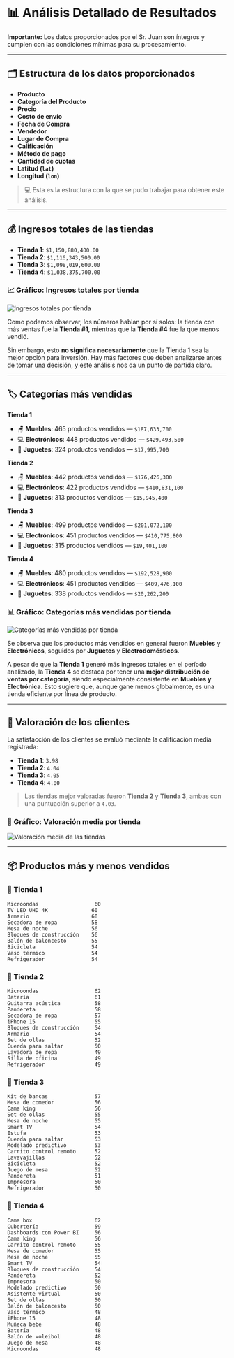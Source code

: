 
# 📊 Análisis Detallado de Resultados

**Importante:** Los datos proporcionados por el Sr. Juan son íntegros y cumplen con las condiciones mínimas para su procesamiento.

---

## 🗂️ Estructura de los datos proporcionados

- **Producto**  
- **Categoría del Producto**  
- **Precio**  
- **Costo de envío**  
- **Fecha de Compra**  
- **Vendedor**  
- **Lugar de Compra**  
- **Calificación**  
- **Método de pago**  
- **Cantidad de cuotas**  
- **Latitud (`lat`)**  
- **Longitud (`lon`)**

> 💻 Esta es la estructura con la que se pudo trabajar para obtener este análisis.

---

## 💰 Ingresos totales de las tiendas

- **Tienda 1**: `$1,150,880,400.00`  
- **Tienda 2**: `$1,116,343,500.00`  
- **Tienda 3**: `$1,098,019,600.00`  
- **Tienda 4**: `$1,038,375,700.00`  

### 📈 Gráfico: Ingresos totales por tienda
![Ingresos totales por tienda](Grafico/ingresos_totales_tiendas.png)

Como podemos observar, los números hablan por sí solos: la tienda con más ventas fue la **Tienda #1**, mientras que la **Tienda #4** fue la que menos vendió.

Sin embargo, esto **no significa necesariamente** que la Tienda 1 sea la mejor opción para inversión. Hay más factores que deben analizarse antes de tomar una decisión, y este análisis nos da un punto de partida claro.

---

## 🏷️ Categorías más vendidas

**Tienda 1**  
- 🪑 **Muebles**: 465 productos vendidos — `$187,633,700`  
- 💻 **Electrónicos**: 448 productos vendidos — `$429,493,500`  
- 🧸 **Juguetes**: 324 productos vendidos — `$17,995,700`  

**Tienda 2**  
- 🪑 **Muebles**: 442 productos vendidos — `$176,426,300`  
- 💻 **Electrónicos**: 422 productos vendidos — `$410,831,100`  
- 🧸 **Juguetes**: 313 productos vendidos — `$15,945,400`  

**Tienda 3**  
- 🪑 **Muebles**: 499 productos vendidos — `$201,072,100`  
- 💻 **Electrónicos**: 451 productos vendidos — `$410,775,800`  
- 🧸 **Juguetes**: 315 productos vendidos — `$19,401,100`  

**Tienda 4**  
- 🪑 **Muebles**: 480 productos vendidos — `$192,528,900`  
- 💻 **Electrónicos**: 451 productos vendidos — `$409,476,100`  
- 🧸 **Juguetes**: 338 productos vendidos — `$20,262,200`  

### 📊 Gráfico: Categorías más vendidas por tienda
![Categorías más vendidas por tienda](Grafico/productos_vendidos_por_categoria.png)

Se observa que los productos más vendidos en general fueron **Muebles** y **Electrónicos**, seguidos por **Juguetes** y **Electrodomésticos**.

A pesar de que la **Tienda 1** generó más ingresos totales en el período analizado, la **Tienda 4** se destaca por tener una **mejor distribución de ventas por categoría**, siendo especialmente consistente en **Muebles y Electrónica**. Esto sugiere que, aunque gane menos globalmente, es una tienda eficiente por línea de producto.

---

## 🤝 Valoración de los clientes

La satisfacción de los clientes se evaluó mediante la calificación media registrada:

- **Tienda 1**: `3.98`  
- **Tienda 2**: `4.04`  
- **Tienda 3**: `4.05`  
- **Tienda 4**: `4.00`  

> Las tiendas mejor valoradas fueron **Tienda 2** y **Tienda 3**, ambas con una puntuación superior a `4.03`.

### 🌟 Gráfico: Valoración media por tienda
![Valoración media de las tiendas](Grafico/valoracion_media_tiendas.png)

---

## 📦 Productos más y menos vendidos

### 🏪 Tienda 1
```
Microondas                  60
TV LED UHD 4K              60
Armario                    60
Secadora de ropa           58
Mesa de noche              56
Bloques de construcción    56
Balón de baloncesto        55
Bicicleta                  54
Vaso térmico               54
Refrigerador               54
```

### 🏪 Tienda 2
```
Microondas                  62
Batería                     61
Guitarra acústica           58
Pandereta                   58
Secadora de ropa            57
iPhone 15                   55
Bloques de construcción     54
Armario                     54
Set de ollas                52
Cuerda para saltar          50
Lavadora de ropa            49
Silla de oficina            49
Refrigerador                49
```

### 🏪 Tienda 3
```
Kit de bancas               57
Mesa de comedor             56
Cama king                   56
Set de ollas                55
Mesa de noche               55
Smart TV                    54
Estufa                      53
Cuerda para saltar          53
Modelado predictivo         53
Carrito control remoto      52
Lavavajillas                52
Bicicleta                   52
Juego de mesa               52
Pandereta                   51
Impresora                   50
Refrigerador                50
```

### 🏪 Tienda 4
```
Cama box                    62
Cubertería                  59
Dashboards con Power BI     56
Cama king                   56
Carrito control remoto      55
Mesa de comedor             55
Mesa de noche               55
Smart TV                    54
Bloques de construcción     54
Pandereta                   52
Impresora                   50
Modelado predictivo         50
Asistente virtual           50
Set de ollas                50
Balón de baloncesto         50
Vaso térmico                48
iPhone 15                   48
Muñeca bebé                 48
Batería                     48
Balón de voleibol           48
Juego de mesa               48
Microondas                  48
```
